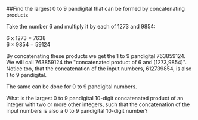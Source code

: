##Find the largest 0 to 9 pandigital that can be formed by concatenating products

Take the number 6 and multiply it by each of 1273 and 9854:

6 x 1273 =  7638<br>
6 &#xD7; 9854 = 59124

By concatenating these products we get the 1 to 9 pandigital 763859124. We will call 763859124 the &quot;concatenated product of 6 and (1273,9854)&quot;. Notice too, that the concatenation of the input numbers, 612739854, is also 1 to 9 pandigital.

The same can be done for 0 to 9 pandigital numbers.

What is the largest 0 to 9 pandigital 10-digit concatenated product of an integer with two or more other integers, such that the concatenation of the input numbers is also a 0 to 9 pandigital 10-digit number?
